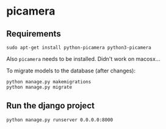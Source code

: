 # picamera

## Requirements

```
sudo apt-get install python-picamera python3-picamera
```

Also `picamera` needs to be installed. Didn't work on macosx...


To migrate models to the database (after changes):

```
python manage.py makemigrations
python manage.py migrate
```

## Run the django project

```
python manage.py runserver 0.0.0.0:8000
```